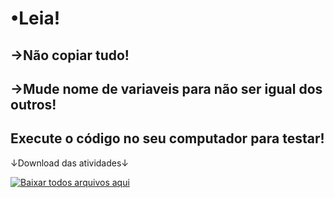 <h1>•Leia!</h1>
<h2>→Não copiar tudo!</h2>
<h2>→Mude nome de variaveis para não ser igual dos outros!</h2>
<h2>Execute o código no seu computador para testar!</h2>

<a>↓Download das atividades↓<a>
  
[![Baixar todos arquivos aqui](https://www.gigabyte.com/FileUpload/FR/KeyFeature/1207/images/download-black.png)](https://github.com/ldavu/todas-atividades/releases/download/atividades/Atividades.rar)
